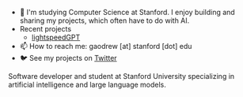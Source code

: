 - 👋 I'm studying Computer Science at Stanford. I enjoy building and sharing my projects, which often have to do with AI.
- Recent projects
   - [lightspeedGPT](https://github.com/andrewgcodes/lightspeedGPT)
- 📫 How to reach me: gaodrew [at] stanford [dot] edu
- 🐦 See my projects on [Twitter](https://twitter.com/itsandrewgao)

Software developer and student at Stanford University specializing in artificial intelligence and large language models.
<!---
andrewgcodes/andrewgcodes is a ✨ special ✨ repository because its `README.md` (this file) appears on your GitHub profile.
You can click the Preview link to take a look at your changes.
--->
